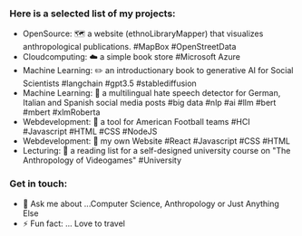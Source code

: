 ### Here is a selected list of my projects:

- OpenSource: 🗺️ a website (ethnoLibraryMapper) that visualizes anthropological publications. #MapBox #OpenStreetData 
- Cloudcomputing: ☁️ a simple book store #Microsoft Azure
- Machine Learning: :pencil2: an introductionary book to generative AI for Social Scientists #langchain #gpt3.5 #stablediffusion
- Machine Learning: 🔭 a multilingual hate speech detector for German, Italian and Spanish social media posts #big data #nlp #ai #llm #bert #mbert #xlmRoberta
- Webdevelopment: 🏈 a tool for American Football teams #HCI #Javascript #HTML #CSS #NodeJS
- Webdevelopment: 🏡 my own Website #React #Javascript #CSS #HTML
- Lecturing: :scroll: a reading list for a self-designed university course on "The Anthropology of Videogames" #University


### Get in touch:  
- 💬 Ask me about ...Computer Science, Anthropology or Just Anything Else
- ⚡ Fun fact: ... Love to travel 
